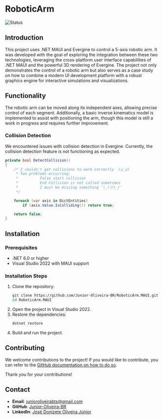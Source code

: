 
# RoboticArm

![Status](http://img.shields.io/static/v1?label=STATUS&message=EM%20DESENVOLVIMENTO&color=RED&style=for-the-badge)


## Introduction

This project uses .NET MAUI and Evergine to control a 5-axis robotic arm. It was developed with the goal of exploring the integration between these two technologies, leveraging the cross-platform user interface capabilities of .NET MAUI and the powerful 3D rendering of Evergine. The project not only demonstrates the control of a robotic arm but also serves as a case study on how to combine a modern UI development platform with a robust graphics engine for interactive simulations and visualizations.

## Functionality
The robotic arm can be moved along its independent axes, allowing precise control of each segment. Additionally, a basic inverse kinematics model is implemented to assist with positioning the arm, though this model is still a work in progress and requires further improvement.

### Collision Detection
We encountered issues with collision detection in Evergine. Currently, the collision detection feature is not functioning as expected.

```csharp
private bool DetectCollision()
{
    /* I couldn't get collisions to work correctly  (ಥ_ಥ)
     * Two problems occurring:
     *          False start collision
     *          End Collision is not called sometimes
     *          I must be missing something ¯\_(ツ)_/¯
     */

    foreach (var axis in DictEntities)
        if (axis.Value.IsColliding()) return true;

    return false;
}
```


## Installation
### Prerequisites
- .NET 6.0 or higher
- Visual Studio 2022 with MAUI support

### Installation Steps
1. Clone the repository:
    ```bash
    git clone https://github.com/Junior-Oliveira-BR/RoboticArm.MAUI.git
    cd RoboticArm.MAUI
    ```
2. Open the project in Visual Studio 2022.
3. Restore the dependencies:
    ```bash
    dotnet restore
    ```
4. Build and run the project.

## Contributing
We welcome contributions to the project! If you would like to contribute, you can refer to the [GitHub documentation on how to do so](https://docs.github.com/en/get-started/exploring-projects-on-github/contributing-to-a-project).

Thank you for your contributions!

## Contact
- **Email**: [junioroliveirabts@gmail.com](mailto:junioroliveirabts@gmail.com)
- **GitHub**: [Junior-Oliveira-BR](https://github.com/Junior-Oliveira-BR)
- **LinkedIn**: [José Donizete Oliveira Júnior](https://www.linkedin.com/in/josé-donizete-oliveira-júnior-65628348/)
